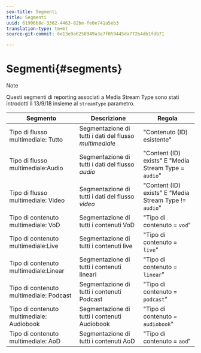 ```yaml
---
seo-title: Segmenti
title: Segmenti
uuid: 61906b8c-3362-4463-82be-fe0e741a5eb3
translation-type: tm+mt
source-git-commit: 6e13e9a6250949a3a7f059445da772b4db1fdb71

---
```



# Segmenti{#segments}

>[!NOTE]
>
>Questi segmenti di reporting associati a Media Stream Type sono stati introdotti il 13/9/18 insieme al `streamType` parametro.

| Segmento | Descrizione | Regola |
|---|---|---|
| Tipo di flusso multimediale: Tutto | Segmentazione di tutti i dati del flusso *multimediale* | "Contenuto (ID) esistente" |
| Tipo di flusso multimediale:Audio | Segmentazione di tutti i dati del flusso *audio* | "Content (ID) exists" E "Media Stream Type = `audio`" |
| Tipo di flusso multimediale: Video | Segmentazione di tutti i dati del flusso *video* | "Content (ID) exists" E "Media Stream Type != `audio`" |
| Tipo di contenuto multimediale: VoD | Segmentazione di tutti i contenuti VoD | "Tipo di contenuto = `vod`" |
| Tipo di contenuto multimediale:Live | Segmentazione di tutti i contenuti live | "Tipo di contenuto = `live`" |
| Tipo di contenuto multimediale:Linear | Segmentazione di tutti i contenuti lineari | "Tipo di contenuto = `linear`" |
| Tipo di contenuto multimediale: Podcast | Segmentazione di tutti i contenuti Podcast | "Tipo di contenuto = `podcast`" |
| Tipo di contenuto multimediale: Audiobook | Segmentazione di tutti i contenuti Audiobook | "Tipo di contenuto = `audiobook`" |
| Tipo di contenuto multimediale: AoD | Segmentazione di tutti i contenuti AoD | "Tipo di contenuto = `aod`" |

